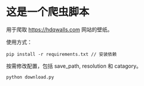 # 这是一个爬虫脚本

用于爬取 https://hdqwalls.com 网站的壁纸。

使用方式：

```
pip install -r requirements.txt // 安装依赖
```

按需修改配置，包括 save_path, resolution 和 catagory。

```
python download.py
```